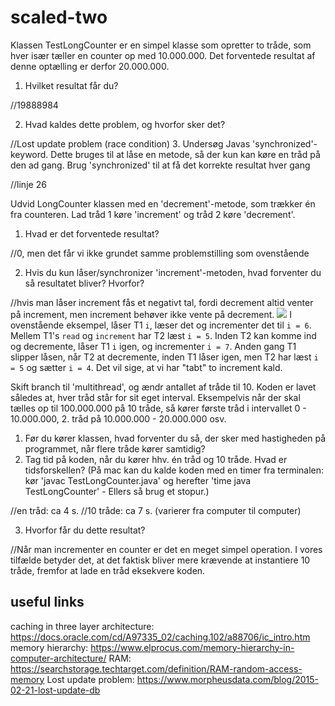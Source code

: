# scaled-two
Klassen TestLongCounter er en simpel klasse som opretter to tråde, som hver især tæller en counter op med 10.000.000. Det forventede resultat af denne optælling er derfor 20.000.000. 
1. Hvilket resultat får du?

//19888984

2. Hvad kaldes dette problem, og hvorfor sker det?

//Lost update problem (race condition)
3. Undersøg Javas 'synchronized'-keyword. Dette bruges til at låse en metode, så der kun kan køre en tråd på den ad gang. Brug 'synchronized' til at få det korrekte resultat hver gang

//linje 26

Udvid LongCounter klassen med en 'decrement'-metode, som trækker én fra counteren. Lad tråd 1 køre 'increment' og tråd 2 køre 'decrement'. 
1. Hvad er det forventede resultat?

//0, men det får vi ikke grundet samme problemstilling som ovenstående

2. Hvis du kun låser/synchronizer 'increment'-metoden, hvad forventer du så resultatet bliver? Hvorfor?

//hvis man låser increment fås et negativt tal, fordi decrement altid venter på increment, men increment behøver ikke vente på decrement. 
![](https://i.imgur.com/qoT3oY3.jpg)
I ovenstående eksempel, låser T1 `i`, læser det og incrementer det til `i = 6`. Mellem T1's `read` og `increment` har T2 læst `i = 5`. Inden T2 kan komme ind og decremente, låser T1 `i` igen, og incrementer `i = 7`. Anden gang T1 slipper låsen, når T2 at decremente, inden T1 låser igen, men T2 har læst `i = 5` og sætter `i = 4`. Det vil sige, at vi har "tabt" to increment kald. 

Skift branch til 'multithread', og ændr antallet af tråde til 10. Koden er lavet således at, hver tråd står for sit eget interval. Eksempelvis når der skal tælles op til 100.000.000 på 10 tråde, så kører første tråd i intervallet 0 - 10.000.000, 2. tråd på 10.000.000 - 20.000.000 osv.
1. Før du kører klassen, hvad forventer du så, der sker med hastigheden på programmet, når flere tråde kører samtidig?
2. Tag tid på koden, når du kører hhv. én tråd og 10 tråde. Hvad er tidsforskellen? (På mac kan du kalde koden med en timer fra terminalen: kør 'javac TestLongCounter.java' og herefter 'time java TestLongCounter' - Ellers så brug et stopur.)

//en tråd: ca 4 s.
//10 tråde: ca 7 s. (varierer fra computer til computer)

3. Hvorfor får du dette resultat?

//Når man incrementer en counter er det en meget simpel operation. I vores tilfælde betyder det, at det faktisk bliver mere krævende at instantiere 10 tråde, fremfor at lade en tråd eksekvere koden.

## useful links
caching in three layer architecture: https://docs.oracle.com/cd/A97335_02/caching.102/a88706/ic_intro.htm
memory hierarchy: https://www.elprocus.com/memory-hierarchy-in-computer-architecture/
RAM: https://searchstorage.techtarget.com/definition/RAM-random-access-memory
Lost update problem: https://www.morpheusdata.com/blog/2015-02-21-lost-update-db

